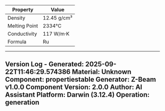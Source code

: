 | Property | Value |
|----------|-------|
| Density | 12.45 g/cm³ |
| Melting Point | 2334°C |
| Conductivity | 117 W/m·K |
| Formula | Ru |


---
Version Log - Generated: 2025-09-22T11:46:29.574386
Material: Unknown
Component: propertiestable
Generator: Z-Beam v1.0.0
Component Version: 2.0.0
Author: AI Assistant
Platform: Darwin (3.12.4)
Operation: generation
---